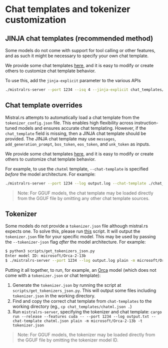 # Chat templates and tokenizer customization

## JINJA chat templates (recommended method)
Some models do not come with support for tool calling or other features, and as such it might be necessary to specify your own chat template.

We provide some chat templates [here](../chat_templates/), and it is easy to modify or create others to customize chat template behavior.

To use this, add the `jinja-explicit` parameter to the various APIs

```bash
./mistralrs-server --port 1234 --isq 4 --jinja-explicit chat_templates/mistral_small_tool_call.jinja vision-plain -m mistralai/Mistral-Small-3.1-24B-Instruct-2503  
```

## Chat template overrides
Mistral.rs attempts to automatically load a chat template from the `tokenizer_config.json` file. This enables high flexibility across instruction-tuned models and ensures accurate chat templating. However, if the `chat_template` field is missing, then a JINJA chat template should be provided. The JINJA chat template may use `messages`, `add_generation_prompt`, `bos_token`, `eos_token`, and `unk_token` as inputs.

We provide some chat templates [here](../chat_templates/), and it is easy to modify or create others to customize chat template behavior.

For example, to use the `chatml` template, `--chat-template` is specified *before* the model architecture. For example:

```bash
./mistralrs-server --port 1234 --log output.log --chat-template ./chat_templates/chatml.json plain -m meta-llama/Llama-3.2-3B-Instruct
```

> Note: For GGUF models, the chat template may be loaded directly from the GGUF file by omitting any other chat template sources.

## Tokenizer

Some models do not provide a `tokenizer.json` file although mistral.rs expects one. To solve this, please run [this](../scripts/get_tokenizers_json.py) script. It will output the `tokenizer.json` file for your specific model. This may be used by passing the `--tokenizer-json` flag *after* the model architecture. For example:

```bash
$ python3 scripts/get_tokenizers_json.py
Enter model ID: microsoft/Orca-2-13b
$ ./mistralrs-server --port 1234 --log output.log plain -m microsoft/Orca-2-13b --tokenizer-json tokenizer.json
```

Putting it all together, to run, for example, an [Orca](https://huggingface.co/microsoft/Orca-2-13b) model (which does not come with a `tokenizer.json` or chat template):
1) Generate the `tokenizer.json` by running the script at `scripts/get_tokenizers_json.py`. This will output some files including `tokenizer.json` in the working directory.
2) Find and copy the correct chat template from `chat-templates` to the working directory (eg., `cp chat_templates/chatml.json .`)
3) Run `mistralrs-server`, specifying the tokenizer and chat template: `cargo run --release --features cuda -- --port 1234 --log output.txt --chat-template chatml.json plain -m microsoft/Orca-2-13b -t tokenizer.json`

> Note: For GGUF models, the tokenizer may be loaded directly from the GGUF file by omitting the tokenizer model ID.
